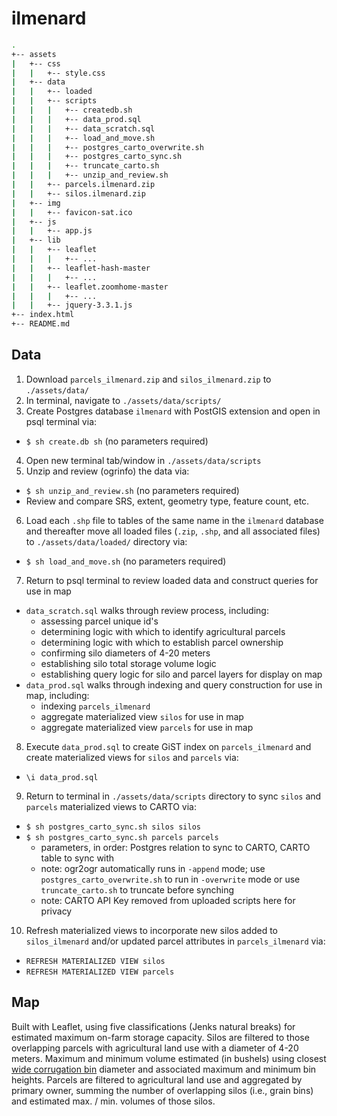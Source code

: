 # ilmenard

```bash
.
+-- assets
|   +-- css
|   |   +-- style.css
|   +-- data
|   |   +-- loaded
|   |   +-- scripts
|   |   |   +-- createdb.sh
|   |   |   +-- data_prod.sql
|   |   |   +-- data_scratch.sql
|   |   |   +-- load_and_move.sh
|   |   |   +-- postgres_carto_overwrite.sh
|   |   |   +-- postgres_carto_sync.sh
|   |   |   +-- truncate_carto.sh
|   |   |   +-- unzip_and_review.sh
|   |   +-- parcels.ilmenard.zip
|   |   +-- silos.ilmenard.zip
|   +-- img
|   |   +-- favicon-sat.ico
|   +-- js
|   |   +-- app.js
|   +-- lib
|   |   +-- leaflet
|   |   |   +-- ...
|   |   +-- leaflet-hash-master
|   |   |   +-- ...
|   |   +-- leaflet.zoomhome-master
|   |   |   +-- ...
|   |   +-- jquery-3.3.1.js
+-- index.html
+-- README.md
```

## Data

1. Download `parcels_ilmenard.zip` and `silos_ilmenard.zip` to `./assets/data/`
2. In terminal, navigate to `./assets/data/scripts/`
3. Create Postgres database `ilmenard` with PostGIS extension and open in psql terminal via:
  - `$ sh create.db sh` (no parameters required)
4. Open new terminal tab/window in `./assets/data/scripts`
5. Unzip and review (ogrinfo) the data via:
  - `$ sh unzip_and_review.sh` (no parameters required)
  - Review and compare SRS, extent, geometry type, feature count, etc.
6. Load each `.shp` file to tables of the same name in the `ilmenard` database and thereafter move all loaded files (`.zip`, `.shp`, and all associated files) to `./assets/data/loaded/` directory via:
  - `$ sh load_and_move.sh` (no parameters required)
7. Return to psql terminal to review loaded data and construct queries for use in map
  - `data_scratch.sql` walks through review process, including:
    - assessing parcel unique id's
    - determining logic with which to identify agricultural parcels
    - determining logic with which to establish parcel ownership
    - confirming silo diameters of 4-20 meters
    - establishing silo total storage volume logic
    - establishing query logic for silo and parcel layers for display on map
  - `data_prod.sql` walks through indexing and query construction for use in map, including:
    - indexing `parcels_ilmenard`
    - aggregate materialized view `silos` for use in map
    - aggregate materialized view `parcels` for use in map
8. Execute `data_prod.sql` to create GiST index on `parcels_ilmenard` and create materialized views for `silos` and `parcels` via:
  - `\i data_prod.sql`
9. Return to terminal in `./assets/data/scripts` directory to sync `silos` and `parcels` materialized views to CARTO via:
  - `$ sh postgres_carto_sync.sh silos silos`
  - `$ sh postgres_carto_sync.sh parcels parcels`
      - parameters, in order: Postgres relation to sync to CARTO, CARTO table to sync with
      - note: ogr2ogr automatically runs in `-append` mode; use `postgres_carto_overwrite.sh` to run in `-overwrite` mode or use `truncate_carto.sh` to truncate before synching
      - note: CARTO API Key removed from uploaded scripts here for privacy
10. Refresh materialized views to incorporate new silos added to `silos_ilmenard` and/or updated parcel attributes in `parcels_ilmenard` via:
  - `REFRESH MATERIALIZED VIEW silos`
  - `REFRESH MATERIALIZED VIEW parcels`

## Map

Built with Leaflet, using five classifications (Jenks natural breaks) for estimated maximum on-farm storage capacity. Silos are filtered to those overlapping parcels with agricultural land use with a diameter of 4-20 meters. Maximum and minimum volume estimated (in bushels) using closest [wide corrugation bin](https://www.brockmfg.com/uploads/pdf/BR_2286_201702_Brock_Non_Stiffened_Storage_Capacities_Fact_Sheet_EM.pdf) diameter and associated maximum and minimum bin heights. Parcels are filtered to agricultural land use and aggregated by primary owner, summing the number of overlapping silos (i.e., grain bins) and estimated max. / min. volumes of those silos.
